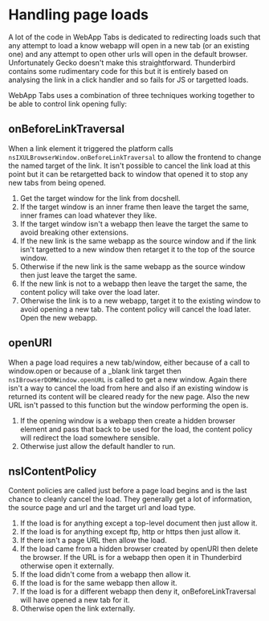 Handling page loads
===================

A lot of the code in WebApp Tabs is dedicated to redirecting loads such that
any attempt to load a know webapp will open in a new tab (or an existing one)
and any attempt to open other urls will open in the default browser.
Unfortunately Gecko doesn't make this straightforward. Thunderbird contains
some rudimentary code for this but it is entirely based on analysing the link
in a click handler and so fails for JS or targetted loads.

WebApp Tabs uses a combination of three techniques working together to be
able to control link opening fully:

onBeforeLinkTraversal
---------------------

When a link element it triggered the platform calls
`nsIXULBrowserWindow.onBeforeLinkTraversal` to allow the frontend to change the
named target of the link. It isn't possible to cancel the link load at this
point but it can be retargetted back to window that opened it to stop any
new tabs from being opened.

1.  Get the target window for the link from docshell.
2.  If the target window is an inner frame then leave the target the same, inner
    frames can load whatever they like.
3.  If the target window isn't a webapp then leave the target the same to avoid
    breaking other extensions.
4.  If the new link is the same webapp as the source window and if the link isn't
    targetted to a new window then retarget it to the top of the source window.
5.  Otherwise if the new link is the same webapp as the source window then just
    leave the target the same.
6.  If the new link is not to a webapp then leave the target the same, the
    content policy will take over the load later.
7.  Otherwise the link is to a new webapp, target it to the existing window to
    avoid opening a new tab. The content policy will cancel the load later.
    Open the new webapp.

openURI
-------

When a page load requires a new tab/window, either because of a call to
window.open or because of a _blank link target then `nsIBrowserDOMWindow.openURL`
is called to get a new window. Again there isn't a way to cancel the load from
here and also if an existing window is returned its content will be cleared
ready for the new page. Also the new URL isn't passed to this function but the
window performing the open is.

1.  If the opening window is a webapp then create a hidden browser element and
    pass that back to be used for the load, the content policy will redirect
    the load somewhere sensible.
2.  Otherwise just allow the default handler to run.

nsIContentPolicy
----------------

Content policies are called just before a page load begins and is the last
chance to cleanly cancel the load. They generally get a lot of information, the
source page and url and the target url and load type.

1.  If the load is for anything except a top-level document then just allow it.
2.  If the load is for anything except ftp, http or https then just allow it.
3.  If there isn't a page URL then allow the load.
4.  If the load came from a hidden browser created by openURI then delete the
    browser. If the URL is for a webapp then open it in Thunderbird otherwise
    open it externally.
5.  If the load didn't come from a webapp then allow it.
6.  If the load is for the same webapp then allow it.
7.  If the load is for a different webapp then deny it, onBeforeLinkTraversal
    will have opened a new tab for it.
8.  Otherwise open the link externally.
